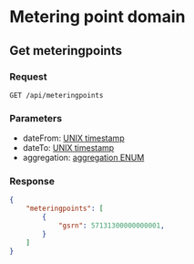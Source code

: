 # Metering point domain


## Get meteringpoints




### Request

```
GET /api/meteringpoints
```

### Parameters

- dateFrom: [UNIX timestamp](best-practices.md#date-from-and-to)
- dateTo: [UNIX timestamp](best-practices.md#date-from-and-to)
- aggregation: [aggregation ENUM](best-practices.md#aggregation)

### Response

```json
{
    "meteringpoints": [
        {
            "gsrn": 57131300000000001, 
        }
    ]
}
```
